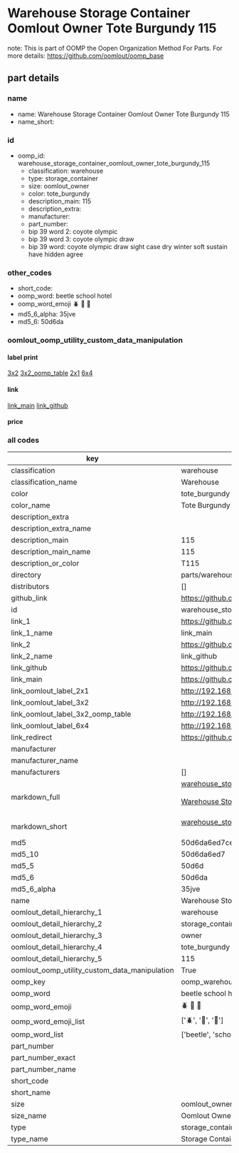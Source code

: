 # Warehouse Storage Container Oomlout Owner Tote Burgundy 115  

note: This is part of OOMP the Oopen Organization Method For Parts. For more details: https://github.com/oomlout/oomp_base

##  part details
  







### name
* name: Warehouse Storage Container Oomlout Owner Tote Burgundy 115
* name_short: 
### id
* oomp_id: warehouse_storage_container_oomlout_owner_tote_burgundy_115
  * classification: warehouse
  * type: storage_container
  * size: oomlout_owner
  * color: tote_burgundy
  * description_main: 115
  * description_extra: 
  * manufacturer: 
  * part_number: 
  * bip 39 word 2: coyote olympic
  * bip 39 word 3: coyote olympic draw
  * bip 39 word: coyote olympic draw sight case dry winter soft sustain have hidden agree

### other_codes
* short_code: 
* oomp_word: beetle school hotel
* oomp_word_emoji :beetle: :school: :hotel:
* md5_6_alpha: 35jve
* md5_6: 50d6da






### oomlout_oomp_utility_custom_data_manipulation
#### label print
[3x2](http://192.168.1.245:1112/?label=oomp%2035jve)
[3x2_oomp_table](http://192.168.1.108:1112/?label=oomp%2035jve)
[2x1](http://192.168.1.242:1112/?label=oomp%2035jve)
[6x4](http://192.168.1.55:1112/?label=oomp%2035jve)    

#### link

[link_main](https://github.com/oomlout/oomlout_oomp_version_1_messy/tree/main/parts/warehouse_storage_container_oomlout_owner_tote_burgundy_115) [link_github](https://github.com/oomlout/oomlout_oomp_version_1_messy/tree/main/parts/warehouse_storage_container_oomlout_owner_tote_burgundy_115)                             

#### price







### all codes 
| key | value |  
| --- | --- |  
| classification | warehouse |  
| classification_name | Warehouse |  
| color | tote_burgundy |  
| color_name | Tote Burgundy |  
| description_extra |  |  
| description_extra_name |  |  
| description_main | 115 |  
| description_main_name | 115 |  
| description_or_color | T115 |  
| directory | parts/warehouse_storage_container_oomlout_owner_tote_burgundy_115 |  
| distributors | [] |  
| github_link | https://github.com/oomlout/oomlout_oomp_part_src/tree/main/parts/warehouse_storage_container_oomlout_owner_tote_burgundy_115 |  
| id | warehouse_storage_container_oomlout_owner_tote_burgundy_115 |  
| link_1 | https://github.com/oomlout/oomlout_oomp_version_1_messy/tree/main/parts/warehouse_storage_container_oomlout_owner_tote_burgundy_115 |  
| link_1_name | link_main |  
| link_2 | https://github.com/oomlout/oomlout_oomp_version_1_messy/tree/main/parts/warehouse_storage_container_oomlout_owner_tote_burgundy_115 |  
| link_2_name | link_github |  
| link_github | https://github.com/oomlout/oomlout_oomp_version_1_messy/tree/main/parts/warehouse_storage_container_oomlout_owner_tote_burgundy_115 |  
| link_main | https://github.com/oomlout/oomlout_oomp_version_1_messy/tree/main/parts/warehouse_storage_container_oomlout_owner_tote_burgundy_115 |  
| link_oomlout_label_2x1 | http://192.168.1.242:1112/?label=oomp%2035jve |  
| link_oomlout_label_3x2 | http://192.168.1.245:1112/?label=oomp%2035jve |  
| link_oomlout_label_3x2_oomp_table | http://192.168.1.108:1112/?label=oomp%2035jve |  
| link_oomlout_label_6x4 | http://192.168.1.55:1112/?label=oomp%2035jve |  
| link_redirect | https://github.com/oomlout/oomlout_oomp_version_1_messy/tree/main/parts/warehouse_storage_container_oomlout_owner_tote_burgundy_115 |  
| manufacturer |  |  
| manufacturer_name |  |  
| manufacturers | [] |  
| markdown_full | [warehouse_storage_container_oomlout_owner_tote_burgundy_115](none)<br>[](none)<br>[Warehouse Storage Container Oomlout Owner Tote Burgundy 115](none)<br><br> |  
| markdown_short | [warehouse_storage_container_oomlout_owner_tote_burgundy_115](none)<br><br> |  
| md5 | 50d6da6ed7ce5f810e919c8284e6918d |  
| md5_10 | 50d6da6ed7 |  
| md5_5 | 50d6d |  
| md5_6 | 50d6da |  
| md5_6_alpha | 35jve |  
| name | Warehouse Storage Container Oomlout Owner Tote Burgundy 115 |  
| oomlout_detail_hierarchy_1 | warehouse |  
| oomlout_detail_hierarchy_2 | storage_container |  
| oomlout_detail_hierarchy_3 | owner |  
| oomlout_detail_hierarchy_4 | tote_burgundy |  
| oomlout_detail_hierarchy_5 | 115 |  
| oomlout_oomp_utility_custom_data_manipulation | True |  
| oomp_key | oomp_warehouse_storage_container_oomlout_owner_tote_burgundy_115 |  
| oomp_word | beetle school hotel |  
| oomp_word_emoji | :beetle: :school: :hotel: |  
| oomp_word_emoji_list | [':beetle:', ':school:', ':hotel:'] |  
| oomp_word_list | ['beetle', 'school', 'hotel'] |  
| part_number |  |  
| part_number_exact |  |  
| part_number_name |  |  
| short_code |  |  
| short_name |  |  
| size | oomlout_owner |  
| size_name | Oomlout Owner |  
| type | storage_container |  
| type_name | Storage Container |  
